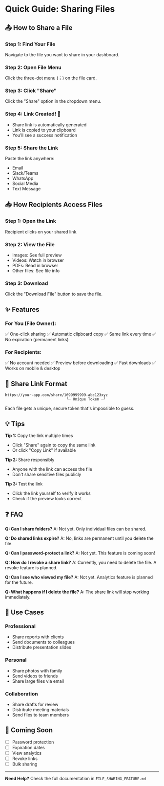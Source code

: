 # Quick Guide: Sharing Files

## 📤 How to Share a File

### Step 1: Find Your File
Navigate to the file you want to share in your dashboard.

### Step 2: Open File Menu
Click the three-dot menu (⋮) on the file card.

### Step 3: Click "Share"
Click the "Share" option in the dropdown menu.

### Step 4: Link Created! 🎉
- Share link is automatically generated
- Link is copied to your clipboard
- You'll see a success notification

### Step 5: Share the Link
Paste the link anywhere:
- Email
- Slack/Teams
- WhatsApp
- Social Media
- Text Message

## 📥 How Recipients Access Files

### Step 1: Open the Link
Recipient clicks on your shared link.

### Step 2: View the File
- Images: See full preview
- Videos: Watch in browser
- PDFs: Read in browser
- Other files: See file info

### Step 3: Download
Click the "Download File" button to save the file.

## ✨ Features

### For You (File Owner):
✅ One-click sharing
✅ Automatic clipboard copy
✅ Same link every time
✅ No expiration (permanent links)

### For Recipients:
✅ No account needed
✅ Preview before downloading
✅ Fast downloads
✅ Works on mobile & desktop

## 🔑 Share Link Format

```
https://your-app.com/share/1699999999-abc123xyz
                            └─ Unique Token ─┘
```

Each file gets a unique, secure token that's impossible to guess.

## 💡 Tips

**Tip 1:** Copy the link multiple times
- Click "Share" again to copy the same link
- Or click "Copy Link" if available

**Tip 2:** Share responsibly
- Anyone with the link can access the file
- Don't share sensitive files publicly

**Tip 3:** Test the link
- Click the link yourself to verify it works
- Check if the preview looks correct

## ❓ FAQ

**Q: Can I share folders?**
A: Not yet. Only individual files can be shared.

**Q: Do shared links expire?**
A: No, links are permanent until you delete the file.

**Q: Can I password-protect a link?**
A: Not yet. This feature is coming soon!

**Q: How do I revoke a share link?**
A: Currently, you need to delete the file. A revoke feature is planned.

**Q: Can I see who viewed my file?**
A: Not yet. Analytics feature is planned for the future.

**Q: What happens if I delete the file?**
A: The share link will stop working immediately.

## 🎯 Use Cases

### Professional
- Share reports with clients
- Send documents to colleagues
- Distribute presentation slides

### Personal
- Share photos with family
- Send videos to friends
- Share large files via email

### Collaboration
- Share drafts for review
- Distribute meeting materials
- Send files to team members

## 🚀 Coming Soon

- [ ] Password protection
- [ ] Expiration dates
- [ ] View analytics
- [ ] Revoke links
- [ ] Bulk sharing

---

**Need Help?** Check the full documentation in `FILE_SHARING_FEATURE.md`
